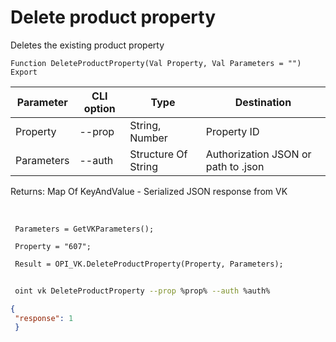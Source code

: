 ﻿---
sidebar_position: 4
---

# Delete product property
 Deletes the existing product property



`Function DeleteProductProperty(Val Property, Val Parameters = "") Export`

 | Parameter | CLI option | Type | Destination |
 |-|-|-|-|
 | Property | --prop | String, Number | Property ID |
 | Parameters | --auth | Structure Of String | Authorization JSON or path to .json |

 
 Returns: Map Of KeyAndValue - Serialized JSON response from VK

<br/>




```bsl title="Code example"
 Parameters = GetVKParameters();
 
 Property = "607";
 
 Result = OPI_VK.DeleteProductProperty(Property, Parameters);
```
	


```sh title="CLI command example"
 
 oint vk DeleteProductProperty --prop %prop% --auth %auth%

```

```json title="Result"
{
 "response": 1
 }
```
